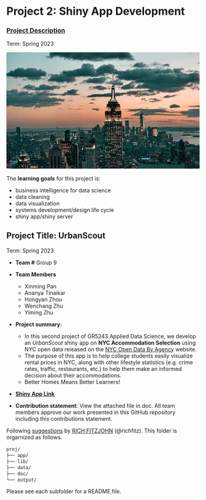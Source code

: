 # Project 2: Shiny App Development

### [Project Description](doc/project2_desc.md)

Term: Spring 2023

![screenshot](doc/figs/homepage.jpg) 

The **learning goals** for this project is:

- business intelligence for data science
- data cleaning
- data visualization
- systems development/design life cycle
- shiny app/shiny server

## Project Title: UrbanScout
Term: Spring 2023

+ **Team #** Group 9
+ **Team Members**
	+ Xinming Pan
	+ Ananya Tinaikar
	+ Hongyan Zhou
	+ Wenchang Zhu
	+ Yiming Zhu

+ **Project summary**: 

	+ In this second project of GR5243 Applied Data Science, we develop an *UrbanScout* shiny app on **NYC Accommodation Selection** using NYC open data released on the [NYC Open Data By Agency](https://opendata.cityofnewyork.us/data/) website.
	+ The purpose of this app is to help college students easily visualize rental prices in NYC, along with other lifestyle statistics (e.g. crime rates, traffic, restaurants, etc.) to help them make an informed decision about their accommodations.
	+ Better Homes Means Better Learners!

+ [**Shiny App Link**](https://2023-spring-ads-project2-group9.shinyapps.io/UrbanScout/)

+ **Contribution statement**: View the attached file in doc. All team members approve our work presented in this GitHub repository including this contributions statement. 

Following [suggestions](http://nicercode.github.io/blog/2013-04-05-projects/) by [RICH FITZJOHN](http://nicercode.github.io/about/#Team) (@richfitz). This folder is orgarnized as follows.

```
proj/
├── app/
├── lib/
├── data/
├── doc/
└── output/
```

Please see each subfolder for a README file.

